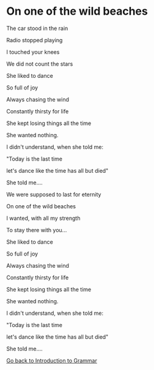
<h1>On one of the wild beaches</h1>

<p>The car stood in the rain</p>
<p>Radio stopped playing</p>
<p>I touched your knees</p>
<p>We did not count the stars</p>
 
<p>She liked to dance</p>
<p>So full of joy</p>
<p>Always chasing the wind</p>
<p>Constantly thirsty for life</p>
<p>She kept losing things all the time</p>
<p>She wanted nothing.</p>
<p>I didn't understand, when she told me:</p>
<p>"Today is the last time</p>
<p>let's dance like the time has all but died"</p>
<p>She told me....</p>
 
<p>We were supposed to last for eternity</p>
<p>On one of the wild beaches</p>
<p>I wanted, with all my strength</p>
<p>To stay there with you...</p>
 
<p>She liked to dance</p>
<p>So full of joy</p>
<p>Always chasing the wind</p>
<p>Constantly thirsty for life</p>
<p>She kept losing things all the time</p>
<p>She wanted nothing.</p>
<p>I didn't understand, when she told me:</p>
<p>"Today is the last time</p>
<p>let's dance like the time has all but died"</p>
<p>She told me....</p>
 
<p>
  <a style="float:left;" href="page5.html" class="btn2">Go back to Introduction to Grammar</a>
  </p>
  <div style="clear:both;"> </div>
